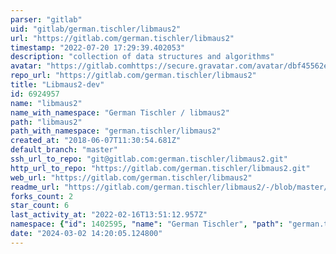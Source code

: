 ```yaml
---
parser: "gitlab"
uid: "gitlab/german.tischler/libmaus2"
url: "https://gitlab.com/german.tischler/libmaus2"
timestamp: "2022-07-20 17:29:39.402053"
description: "collection of data structures and algorithms"
avatar: "https://gitlab.comhttps://secure.gravatar.com/avatar/dbf45562e487d4b69c088871a44ebe36?s=80&d=identicon"
repo_url: "https://gitlab.com/german.tischler/libmaus2"
title: "Libmaus2-dev"
id: 6924957
name: "libmaus2"
name_with_namespace: "German Tischler / libmaus2"
path: "libmaus2"
path_with_namespace: "german.tischler/libmaus2"
created_at: "2018-06-07T11:30:54.681Z"
default_branch: "master"
ssh_url_to_repo: "git@gitlab.com:german.tischler/libmaus2.git"
http_url_to_repo: "https://gitlab.com/german.tischler/libmaus2.git"
web_url: "https://gitlab.com/german.tischler/libmaus2"
readme_url: "https://gitlab.com/german.tischler/libmaus2/-/blob/master/README.md"
forks_count: 2
star_count: 6
last_activity_at: "2022-02-16T13:51:12.957Z"
namespace: {"id": 1402595, "name": "German Tischler", "path": "german.tischler", "kind": "user", "full_path": "german.tischler", "parent_id": null, "avatar_url": "https://secure.gravatar.com/avatar/dbf45562e487d4b69c088871a44ebe36?s=80&d=identicon", "web_url": "https://gitlab.com/german.tischler"}
date: "2024-03-02 14:20:05.124800"
---
```

